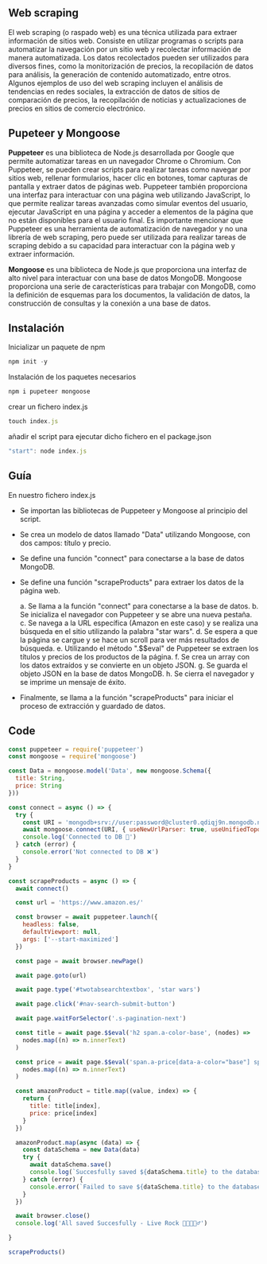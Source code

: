 **Web scraping**
---
El web scraping (o raspado web) es una técnica utilizada para extraer información de sitios web. Consiste en utilizar programas o scripts para automatizar la navegación por un sitio web y recolectar información de manera automatizada. Los datos recolectados pueden ser utilizados para diversos fines, como la monitorización de precios, la recopilación de datos para análisis, la generación de contenido automatizado, entre otros. Algunos ejemplos de uso del web scraping incluyen el análisis de tendencias en redes sociales, la extracción de datos de sitios de comparación de precios, la recopilación de noticias y actualizaciones de precios en sitios de comercio electrónico.

**Pupeteer y Mongoose**
---
**Puppeteer** es una biblioteca de Node.js desarrollada por Google que permite automatizar tareas en un navegador Chrome o Chromium. Con Puppeteer, se pueden crear scripts para realizar tareas como navegar por sitios web, rellenar formularios, hacer clic en botones, tomar capturas de pantalla y extraer datos de páginas web. Puppeteer también proporciona una interfaz para interactuar con una página web utilizando JavaScript, lo que permite realizar tareas avanzadas como simular eventos del usuario, ejecutar JavaScript en una página y acceder a elementos de la página que no están disponibles para el usuario final. Es importante mencionar que Puppeteer es una herramienta de automatización de navegador y no una librería de web scraping, pero puede ser utilizada para realizar tareas de scraping debido a su capacidad para interactuar con la página web y extraer información.

**Mongoose** es una biblioteca de Node.js que proporciona una interfaz de alto nivel para interactuar con una base de datos MongoDB. Mongoose proporciona una serie de características para trabajar con MongoDB, como la definición de esquemas para los documentos, la validación de datos, la construcción de consultas y la conexión a una base de datos.

**Instalación**
---

Inicializar un paquete de npm

```jsx
npm init -y
```

Instalación de los paquetes necesarios

```jsx
npm i pupeteer mongoose
```

crear un fichero index.js

```jsx
touch index.js
```

añadir el script para ejecutar dicho fichero en el package.json

```jsx
"start": node index.js
```

**Guía**
---
En nuestro fichero index.js

- Se importan las bibliotecas de Puppeteer y Mongoose al principio del script.
- Se crea un modelo de datos llamado "Data" utilizando Mongoose, con dos campos: título y precio.
- Se define una función "connect" para conectarse a la base de datos MongoDB.
- Se define una función "scrapeProducts" para extraer los datos de la página web.
    
    a. Se llama a la función "connect" para conectarse a la base de datos.
    b. Se inicializa el navegador con Puppeteer y se abre una nueva pestaña.
    c. Se navega a la URL específica (Amazon en este caso) y se realiza una búsqueda en el sitio utilizando la palabra "star wars".
    d. Se espera a que la página se cargue y se hace un scroll para ver más resultados de búsqueda.
    e. Utilizando el método ".$$eval" de Puppeteer se extraen los títulos y precios de los productos de la página.
    f. Se crea un array con los datos extraídos y se convierte en un objeto JSON.
    g. Se guarda el objeto JSON en la base de datos MongoDB.
    h. Se cierra el navegador y se imprime un mensaje de éxito.
    
- Finalmente, se llama a la función "scrapeProducts" para iniciar el proceso de extracción y guardado de datos.


**Code**
---
```jsx
const puppeteer = require('puppeteer')
const mongoose = require('mongoose')

const Data = mongoose.model('Data', new mongoose.Schema({
  title: String,
  price: String
}))

const connect = async () => {
  try {
    const URI = 'mongodb+srv://user:password@cluster0.qdiqj9n.mongodb.net/nameProject?retryWrites=true&w=majority'
    await mongoose.connect(URI, { useNewUrlParser: true, useUnifiedTopology: true })
    console.log('Connected to DB 🚀')
  } catch (error) {
    console.error('Not connected to DB ❌')
  }
}

const scrapeProducts = async () => {
  await connect()

  const url = 'https://www.amazon.es/'

  const browser = await puppeteer.launch({
    headless: false,
    defaultViewport: null,
    args: ['--start-maximized']
  })

  const page = await browser.newPage()

  await page.goto(url)

  await page.type('#twotabsearchtextbox', 'star wars')

  await page.click('#nav-search-submit-button')

  await page.waitForSelector('.s-pagination-next')

  const title = await page.$$eval('h2 span.a-color-base', (nodes) =>
    nodes.map((n) => n.innerText)
  )

  const price = await page.$$eval('span.a-price[data-a-color="base"] span.a-offscreen', (nodes) =>
    nodes.map((n) => n.innerText)
  )

  const amazonProduct = title.map((value, index) => {
    return {
      title: title[index],
      price: price[index]
    }
  })

  amazonProduct.map(async (data) => {
    const dataSchema = new Data(data)
    try {
      await dataSchema.save()
      console.log(`Succesfully saved ${dataSchema.title} to the database 🤘🏽`)
    } catch (error) {
      console.error(`Failed to save ${dataSchema.title} to the database ❌`)
    }
  })

  await browser.close()
  console.log('All saved Succesfully - Live Rock 🤘🏽🧙🏽‍♂️')

}

scrapeProducts()
```